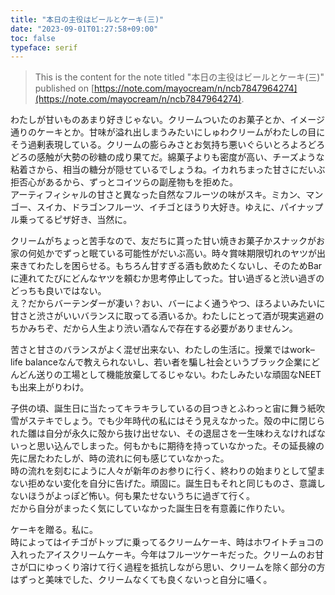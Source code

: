 ```yaml
---
title: "本日の主役はビールとケーキ(三)"
date: "2023-09-01T01:27:58+09:00"
toc: false
typeface: serif
---
```


> This is the content for the note titled "本日の主役はビールとケーキ(三)" published on [https://note.com/mayocream/n/ncb7847964274](https://note.com/mayocream/n/ncb7847964274).

わたしが甘いものあまり好きじゃない。クリームついたのお菓子とか、イメージ通りのケーキとか。甘味が溢れ出しまうみたいにしゅわクリームがわたしの目にそう過剰表現している。クリームの膨らみさとお気持ち悪いぐらいとろよろどろどろの感触が大勢の砂糖の成り果てだ。綿菓子よりも密度が高い、チーズような粘着さから、相当の糖分が隠せているでしょうね。イカれちまった甘さにだいぶ拒否心があるから、ずっとコイツらの副産物もを拒めた。  
アーティフィシャルの甘さと異なった自然なフルーツの味がスキ。ミカン、マンゴー、スイカ、ドラゴンフルーツ、イチゴとほうり大好き。ゆえに、パイナップル乗ってるピザ好き、当然に。

クリームがちょっと苦手なので、友だちに貰った甘い焼きお菓子かスナックがお家の何処かでずっと眠ている可能性がだいぶ高い。時々賞味期限切れのヤツが出来きてわたしを困らせる。もちろん甘すぎる酒も飲めたくないし、そのためBarに連れてたびにどんなヤツを頼むか思考停止してった。甘い過ぎると渋い過ぎのどっちも良いではない。  
え？だからバーテンダーが凄い？おい、バーによく通うやつ、ほろよいみたいに甘さと渋さがいいバランスに取ってる酒いるか。わたしにとって酒が現実逃避のちかみちぞ、だから人生より渋い酒なんで存在する必要がありませんン。

苦さと甘さのバランスがよく混ぜ出来ない、わたしの生活に。授業ではwork–life balanceなんで教えられないし、若い者を騙し社会というブラック企業にどんどん送りの工場として機能放棄してるじゃない。わたしみたいな頑固なNEETも出来上がりわけ。

子供の頃、誕生日に当たってキラキラしているの目つきとふわっと宙に舞う紙吹雪がステキでしょう。でも少年時代の私にはそう見えなかった。殻の中に閉じられた雛は自分が永久に殻から抜け出せない、その退屈さを一生味わえなければないっと思い込んでしまった。何もかもに期待を持っていなかった。その延長線の先に居たわたしが、時の流れに何も感じていなかった。  
時の流れを刻むにように人々が新年のお参りに行く、終わりの始まりとして望まない拒めない変化を自分に告げた。頑固に。誕生日もそれと同じものさ、意識しないほうがよっぽど怖い。何も果たせないうちに過ぎて行く。  
だから自分がまったく気にしていなかった誕生日を有意義に作りたい。

ケーキを贈る。私に。  
時によってはイチゴがトップに乗ってるクリームケーキ、時はホワイトチョコの入れったアイスクリームケーキ。今年はフルーツケーキだった。クリームのお甘さが口にゆっくり溶けて行く過程を抵抗しながら思い、クリームを除く部分の方はずっと美味でした、クリームなくても良くないっと自分に囁く。


